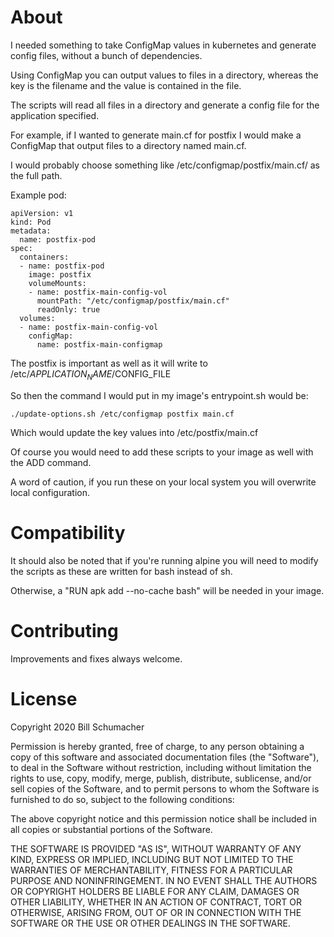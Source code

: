 About
====

I needed something to take ConfigMap values in kubernetes and generate config files, without a bunch of dependencies.

Using ConfigMap you can output values to files in a directory, whereas the key is the filename and the value is contained in the file.

The scripts will read all files in a directory and generate a config file for the application specified.

For example, if I wanted to generate main.cf for postfix I would make a ConfigMap that output files to a directory named main.cf.

I would probably choose something like /etc/configmap/postfix/main.cf/ as the full path.

Example pod:
```
apiVersion: v1
kind: Pod
metadata:
  name: postfix-pod
spec:
  containers:
  - name: postfix-pod
    image: postfix
    volumeMounts:
    - name: postfix-main-config-vol
      mountPath: "/etc/configmap/postfix/main.cf"
      readOnly: true
  volumes:
  - name: postfix-main-config-vol
    configMap:
      name: postfix-main-configmap
```

The postfix is important as well as it will write to /etc/$APPLICATION_NAME/$CONFIG_FILE

So then the command I would put in my image's entrypoint.sh would be:

    ./update-options.sh /etc/configmap postfix main.cf

Which would update the key values into /etc/postfix/main.cf

Of course you would need to add these scripts to your image as well with the ADD command.

A word of caution, if you run these on your local system you will overwrite local configuration.

Compatibility
====
It should also be noted that if you're running alpine you will need to modify the scripts as these are written for bash instead of sh.

Otherwise, a "RUN apk add --no-cache bash" will be needed in your image.

Contributing
====

Improvements and fixes always welcome.

License
====

Copyright 2020 Bill Schumacher

Permission is hereby granted, free of charge, to any person obtaining a copy of this software and associated documentation files (the "Software"), to deal in the Software without restriction, including without limitation the rights to use, copy, modify, merge, publish, distribute, sublicense, and/or sell copies of the Software, and to permit persons to whom the Software is furnished to do so, subject to the following conditions:

The above copyright notice and this permission notice shall be included in all copies or substantial portions of the Software.

THE SOFTWARE IS PROVIDED "AS IS", WITHOUT WARRANTY OF ANY KIND, EXPRESS OR IMPLIED, INCLUDING BUT NOT LIMITED TO THE WARRANTIES OF MERCHANTABILITY, FITNESS FOR A PARTICULAR PURPOSE AND NONINFRINGEMENT. IN NO EVENT SHALL THE AUTHORS OR COPYRIGHT HOLDERS BE LIABLE FOR ANY CLAIM, DAMAGES OR OTHER LIABILITY, WHETHER IN AN ACTION OF CONTRACT, TORT OR OTHERWISE, ARISING FROM, OUT OF OR IN CONNECTION WITH THE SOFTWARE OR THE USE OR OTHER DEALINGS IN THE SOFTWARE.